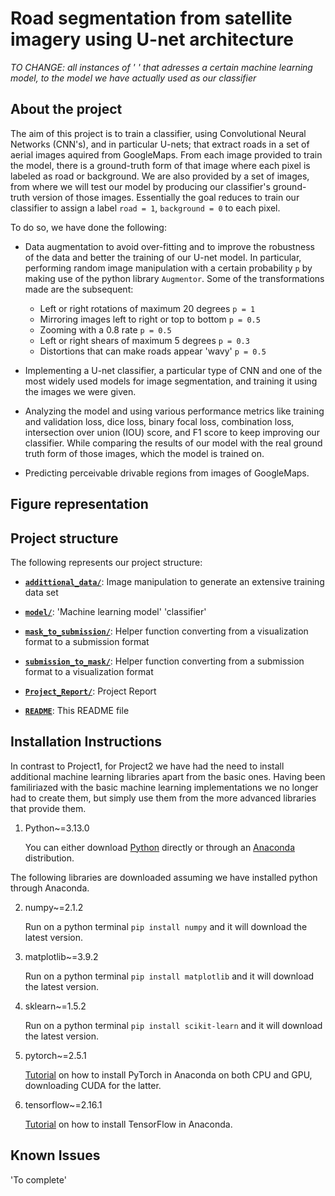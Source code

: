 # Road segmentation from satellite imagery using U-net architecture

*TO CHANGE: all instances of ' ' that adresses a certain machine learning model, to the model we have actually used as our classifier*

## About the project

The aim of this project is to train a classifier, using Convolutional Neural Networks (CNN's), and in particular U-nets; that extract roads in a set of aerial images aquired from GoogleMaps. From each image provided to train the model, there is a ground-truth form of that image where each pixel is labeled as road or background.  We are also provided by a set of images, from where we will test our model by producing our classifier's ground-truth version of those images. Essentially the goal reduces to train our classifier to assign a label `road = 1`, `background = 0` to each pixel. 

To do so, we have done the following:

* Data augmentation to avoid over-fitting and to improve the robustness of the data and better the training of our U-net model. In      particular, performing random image manipulation with a certain probability `p` by making use of the python library `Augmentor`. Some of the transformations made are the subsequent:
    * Left or right rotations of maximum 20 degrees `p = 1`
    * Mirroring images left to right or top to bottom `p = 0.5`
    * Zooming with a 0.8 rate `p = 0.5`
    * Left or right shears of maximum 5 degrees `p = 0.3`
    * Distortions that can make roads appear 'wavy' `p = 0.5`

* Implementing a U-net classifier, a particular type of CNN and one of the most widely used models for image segmentation, and training it using the images we were given.
* Analyzing the model and using various performance metrics like training and validation loss, dice loss, binary focal loss, combination loss, intersection over union (IOU) score, and F1 score to keep improving our classifier. While comparing the results of our model with the real ground truth form of those images, which the model is trained on.
* Predicting perceivable drivable regions from images of GoogleMaps.

## Figure representation


## Project structure

The following represents our project structure:

- **[`addittional_data/`](./addittional_data.ipynb)**: Image manipulation to generate an extensive training data set

- **[`model/`](./model.ipynb)**: 'Machine learning model' 'classifier'

- **[`mask_to_submission/`](./mask_to_submission.py)**: Helper function converting from a visualization format to a submission format 

- **[`submission_to_mask/`](./submission_to_mask.py)**: Helper function converting from a submission format to a visualization format 

- **[`Project_Report/`](./CS433_Project2_SFS.pdf)**: Project Report

- **[`README`](./README.md)**: This README file


## Installation Instructions

In contrast to Project1, for Project2 we have had the need to install additional machine learning libraries apart from the basic ones. Having been familiriazed with the basic machine learning implementations we no longer had to create them, but simply use them from the more advanced libraries that provide them.

1. Python~=3.13.0
    
    You can either download [Python](https://www.python.org/downloads/) directly or through an [Anaconda](https://www.anaconda.com/download/) distribution.

The following libraries are downloaded assuming we have installed python through Anaconda.

2. numpy~=2.1.2
    
    Run on a python terminal `pip install numpy` and it will download the latest version.

3. matplotlib~=3.9.2
    
    Run on a python terminal `pip install matplotlib` and it will download the latest version.

4. sklearn~=1.5.2

    Run on a python terminal `pip install scikit-learn` and it will download the latest version.
    
5. pytorch~=2.5.1

    [Tutorial](https://www.youtube.com/watch?v=STYdcBIT9H8) on how to install PyTorch in Anaconda on both CPU and GPU, downloading CUDA for the latter.

6. tensorflow~=2.16.1

    [Tutorial](https://www.youtube.com/watch?v=QJjHc2iSeBc) on how to install TensorFlow in Anaconda.



## Known Issues

'To complete'
